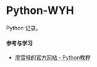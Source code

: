 # Python-WYH
Python 记录。

#### 参考与学习
* [廖雪峰的官方网站 - Python教程](http://www.liaoxuefeng.com/wiki/0014316089557264a6b348958f449949df42a6d3a2e542c000)
